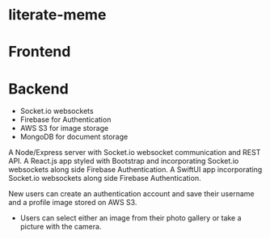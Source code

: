 # literate-meme

# Frontend

# Backend

- Socket.io websockets
- Firebase for Authentication
- AWS S3 for image storage
- MongoDB for document storage 


A Node/Express server with Socket.io websocket communication and REST API.
A React.js app styled with Bootstrap and incorporating Socket.io websockets along side Firebase Authentication.
A SwiftUI app incorporating Socket.io websockets along side Firebase Authentication.    

New users can create an authentication account and save their username and a profile image stored on AWS S3.
- Users can select either an image from their photo gallery or take a picture with the camera.
